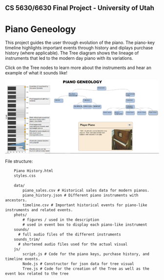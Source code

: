 ## CS 5630/6630 Final Project - University of Utah

# Piano Geneology

This project guides the user through evolution of the piano. The piano-key timeline highlights important events through history and diplays purchase history (where applicable). The Tree diagram shows the lineage of instruments that led to the modern day piano with its variations.

Click on the Tree nodes to learn more about the instruments and hear an example of what it sounds like!

![piano_viz](photos/piano_viz.PNG)

File structure:

        Piano History.html
        styles.css
        
        data/
        	piano_sales.csv # Historical sales data for modern pianos.
        	piano_history.json # Different piano instruments with ancestors.
        	timeline.csv # Important historical events for piano-like instruments and related events.
        phots/
        	# figures / used in the description
        	# used in event box to display each piano-like instrument
        sounds/
          # full audio files of the different instruments
        sounds_trim/
          # shortened audio files used for the actual visual
        js/
            script.js # Code for the piano keys, purchase history, and timeline events.
            Node.js # Constructor for json data for tree visual
            Tree.js # Code for the creation of the Tree as well as the event box related to the tree

